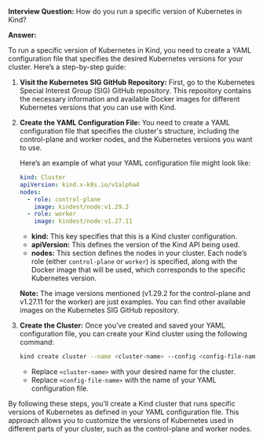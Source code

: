 **Interview Question:** How do you run a specific version of Kubernetes in Kind?

**Answer:**

To run a specific version of Kubernetes in Kind, you need to create a YAML configuration file that specifies the desired Kubernetes versions for your cluster. Here’s a step-by-step guide:

1. **Visit the Kubernetes SIG GitHub Repository:**
   First, go to the Kubernetes Special Interest Group (SIG) GitHub repository. This repository contains the necessary information and available Docker images for different Kubernetes versions that you can use with Kind.

2. **Create the YAML Configuration File:**
   You need to create a YAML configuration file that specifies the cluster's structure, including the control-plane and worker nodes, and the Kubernetes versions you want to use.

   Here’s an example of what your YAML configuration file might look like:

   ```yaml
   kind: Cluster
   apiVersion: kind.x-k8s.io/v1alpha4
   nodes:
     - role: control-plane
       image: kindest/node:v1.29.2
     - role: worker
       image: kindest/node:v1.27.11
   ```

   - **kind:** This key specifies that this is a Kind cluster configuration.
   - **apiVersion:** This defines the version of the Kind API being used.
   - **nodes:** This section defines the nodes in your cluster. Each node’s role (either `control-plane` or `worker`) is specified, along with the Docker image that will be used, which corresponds to the specific Kubernetes version.

   **Note:** The image versions mentioned (v1.29.2 for the control-plane and v1.27.11 for the worker) are just examples. You can find other available images on the Kubernetes SIG GitHub repository.

3. **Create the Cluster:**
   Once you’ve created and saved your YAML configuration file, you can create your Kind cluster using the following command:

   ```bash
   kind create cluster --name <cluster-name> --config <config-file-name>.yaml
   ```

   - Replace `<cluster-name>` with your desired name for the cluster.
   - Replace `<config-file-name>` with the name of your YAML configuration file.

By following these steps, you’ll create a Kind cluster that runs specific versions of Kubernetes as defined in your YAML configuration file. This approach allows you to customize the versions of Kubernetes used in different parts of your cluster, such as the control-plane and worker nodes.
